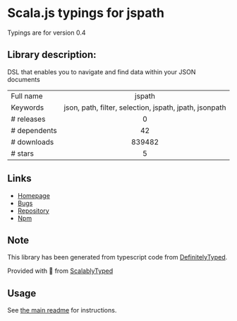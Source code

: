 
# Scala.js typings for jspath

Typings are for version 0.4

## Library description:
DSL that enables you to navigate and find data within your JSON documents

|                    |                 |
| ------------------ | :-------------: |
| Full name          | jspath |
| Keywords           | json, path, filter, selection, jspath, jpath, jsonpath |
| # releases         | 0 |
| # dependents       | 42 |
| # downloads        | 839482 |
| # stars            | 5 |

## Links
- [Homepage](https://github.com/dfilatov/jspath)
- [Bugs](https://github.com/dfilatov/jspath/issues)
- [Repository](https://github.com/dfilatov/jspath)
- [Npm](https://www.npmjs.com/package/jspath)
    


## Note
This library has been generated from typescript code from [DefinitelyTyped](https://definitelytyped.org).

Provided with :purple_heart: from [ScalablyTyped](https://github.com/oyvindberg/ScalablyTyped)

## Usage
See [the main readme](../../readme.md) for instructions.



